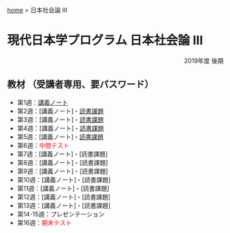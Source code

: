[home](https://hirosasada.github.io/) > 日本社会論 III
# 現代日本学プログラム 日本社会論 III  
<div style="text-align: right;">2019年度 後期</div>   

## 教材 （受講者専用、要パスワード）  
- 第1週：[講義ノート](https://drive.google.com/open?id=1SiiiBCV6eSr366slmS_0BQqNDBCsHfU_)  
- 第2週：[講義ノート]・[読書課題](https://drive.google.com/open?id=16y77AUDoYywv7_qEiuX4khPRfpNC3U80)    
- 第3週：[講義ノート]・[読書課題](https://drive.google.com/open?id=1GAUj19ZZjBL0MzYwRWRB9GwBS9JZaB7s)    
- 第4週：[講義ノート]・[読書課題](https://drive.google.com/open?id=1-mNEcHXr2uUJohr1dD4s18QGGkGpdqaA)  
- 第5週：[講義ノート]・[読書課題](https://drive.google.com/open?id=1b3qRuIVPWoXIgSoAto66oFsGvAxryGGG)  
- 第6週：<font color="Red">中間テスト</font>  
- 第7週：[講義ノート]・[読書課題]  
- 第8週：[講義ノート]・[読書課題]
- 第9週：[講義ノート]・[読書課題]    
- 第10週：[講義ノート]・[読書課題]  
- 第11週：[講義ノート]・[読書課題]   
- 第12週：[講義ノート]・[読書課題]  
- 第13週：[講義ノート]・[読書課題]  
- 第14-15週：プレゼンテーション  
- 第16週：<font color="Red">期末テスト</font>    
